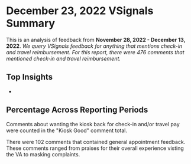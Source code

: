 # December 23, 2022 VSignals Summary

This is an analysis of feedback from **November 28, 2022 - December 13, 2022**. *We query VSignals feedback for anything that mentions check-in and travel reimbursement. For this report, there were 476 comments that mentioned check-in and travel reimbursement.*

## Top Insights
- 

## Percentage Across Reporting Periods


Comments about wanting the kiosk back for check-in and/or travel pay were counted in the "Kiosk Good" comment total.


There were 102 comments that contained general appointment feedback. These comments ranged from praises for their overall experience visting the VA to masking complaints.

